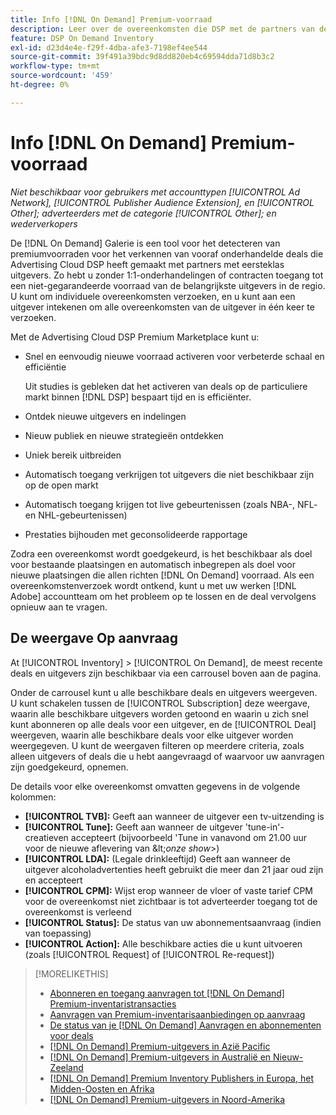 ```yaml
---
title: Info [!DNL On Demand] Premium-voorraad
description: Leer over de overeenkomsten die DSP met de partners van de premieuitgever vooraf heeft onderhandeld.
feature: DSP On Demand Inventory
exl-id: d23d4e4e-f29f-4dba-afe3-7198ef4ee544
source-git-commit: 39f491a39bdc9d8dd820eb4c69594dda71d8b3c2
workflow-type: tm+mt
source-wordcount: '459'
ht-degree: 0%

---
```


# Info [!DNL On Demand] Premium-voorraad

*Niet beschikbaar voor gebruikers met accounttypen [!UICONTROL Ad Network], [!UICONTROL Publisher Audience Extension], en [!UICONTROL Other]; adverteerders met de categorie [!UICONTROL Other]; en wederverkopers*

De [!DNL On Demand] Galerie is een tool voor het detecteren van premiumvoorraden voor het verkennen van vooraf onderhandelde deals die Advertising Cloud DSP heeft gemaakt met partners met eersteklas uitgevers. Zo hebt u zonder 1:1-onderhandelingen of contracten toegang tot een niet-gegarandeerde voorraad van de belangrijkste uitgevers in de regio. U kunt om individuele overeenkomsten verzoeken, en u kunt aan een uitgever intekenen om alle overeenkomsten van de uitgever in één keer te verzoeken.

Met de Advertising Cloud DSP Premium Marketplace kunt u:

* Snel en eenvoudig nieuwe voorraad activeren voor verbeterde schaal en efficiëntie

   Uit studies is gebleken dat het activeren van deals op de particuliere markt binnen [!DNL DSP] bespaart tijd en is efficiënter.

* Ontdek nieuwe uitgevers en indelingen
* Nieuw publiek en nieuwe strategieën ontdekken
* Uniek bereik uitbreiden
* Automatisch toegang verkrijgen tot uitgevers die niet beschikbaar zijn op de open markt
* Automatisch toegang krijgen tot live gebeurtenissen (zoals NBA-, NFL- en NHL-gebeurtenissen)
* Prestaties bijhouden met geconsolideerde rapportage

Zodra een overeenkomst wordt goedgekeurd, is het beschikbaar als doel voor bestaande plaatsingen en automatisch inbegrepen als doel voor nieuwe plaatsingen die allen richten [!DNL On Demand] voorraad. Als een overeenkomstenverzoek wordt ontkend, kunt u met uw werken [!DNL Adobe] accountteam om het probleem op te lossen en de deal vervolgens opnieuw aan te vragen.

## De weergave Op aanvraag

At [!UICONTROL Inventory] > [!UICONTROL On Demand], de meest recente deals en uitgevers <!-- how recent? --> zijn beschikbaar via een carrousel boven aan de pagina.

Onder de carrousel kunt u alle beschikbare deals en uitgevers weergeven. U kunt schakelen tussen de [!UICONTROL Subscription] deze weergave, waarin alle beschikbare uitgevers worden getoond en waarin u zich snel kunt abonneren op alle deals voor een uitgever, en de [!UICONTROL Deal] weergeven, waarin alle beschikbare deals voor elke uitgever worden weergegeven. U kunt de weergaven filteren op meerdere criteria, zoals alleen uitgevers of deals die u hebt aangevraagd of waarvoor uw aanvragen zijn goedgekeurd, opnemen.

De details voor elke overeenkomst omvatten gegevens in de volgende kolommen:

* **[!UICONTROL TVB]:** Geeft aan wanneer de uitgever een tv-uitzending is
* **[!UICONTROL Tune]:** Geeft aan wanneer de uitgever &#39;tune-in&#39;-creatieven accepteert (bijvoorbeeld &#39;Tune in vanavond om 21.00 uur voor de nieuwe aflevering van \&lt;*onze show*\>)
* **[!UICONTROL LDA]:** (Legale drinkleeftijd) Geeft aan wanneer de uitgever alcoholadvertenties heeft gebruikt die meer dan 21 jaar oud zijn en accepteert
* **[!UICONTROL CPM]:** Wijst erop wanneer de vloer of vaste tarief CPM voor de overeenkomst niet zichtbaar is tot adverteerder toegang tot de overeenkomst is verleend
* **[!UICONTROL Status]:** De status van uw abonnementsaanvraag (indien van toepassing)
* **[!UICONTROL Action]:** Alle beschikbare acties die u kunt uitvoeren (zoals [!UICONTROL Request] of [!UICONTROL Re-request])

>[!MORELIKETHIS]
>
>* [Abonneren en toegang aanvragen tot [!DNL On Demand] Premium-inventaristransacties](on-demand-inventory-subscribe.md)
>* [Aanvragen van Premium-inventarisaanbiedingen op aanvraag](on-demand-inventory-rerequest.md)
>* [De status van je [!DNL On Demand] Aanvragen en abonnementen voor deals](on-demand-inventory-view-status.md)
>* [[!DNL On Demand] Premium-uitgevers in Azië Pacific](on-demand-inventory-publishers-apac.md)
>* [[!DNL On Demand] Premium-uitgevers in Australië en Nieuw-Zeeland](on-demand-inventory-publishers-anz.md)
>* [[!DNL On Demand] Premium Inventory Publishers in Europa, het Midden-Oosten en Afrika](on-demand-inventory-publishers-emea.md)
>* [[!DNL On Demand] Premium-uitgevers in Noord-Amerika](on-demand-inventory-publishers-na.md)

